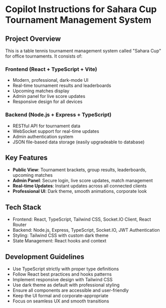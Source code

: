 # Copilot Instructions for Sahara Cup Tournament Management System

<!-- Use this file to provide workspace-specific custom instructions to Copilot. For more details, visit https://code.visualstudio.com/docs/copilot/copilot-customization#_use-a-githubcopilotinstructionsmd-file -->

## Project Overview
This is a table tennis tournament management system called "Sahara Cup" for office tournaments. It consists of:

### Frontend (React + TypeScript + Vite)
- Modern, professional, dark-mode UI
- Real-time tournament results and leaderboards
- Upcoming matches display
- Admin panel for live score updates
- Responsive design for all devices

### Backend (Node.js + Express + TypeScript)
- RESTful API for tournament data
- WebSocket support for real-time updates
- Admin authentication system
- JSON file-based data storage (easily upgradeable to database)

## Key Features
- **Public View**: Tournament brackets, group results, leaderboards, upcoming matches
- **Admin Panel**: Secure login, live score updates, match management
- **Real-time Updates**: Instant updates across all connected clients
- **Professional UI**: Dark theme, smooth animations, corporate look

## Tech Stack
- Frontend: React, TypeScript, Tailwind CSS, Socket.IO Client, React Router
- Backend: Node.js, Express, TypeScript, Socket.IO, JWT Authentication
- Styling: Tailwind CSS with custom dark theme
- State Management: React hooks and context

## Development Guidelines
- Use TypeScript strictly with proper type definitions
- Follow React best practices and hooks patterns
- Implement responsive design with Tailwind CSS
- Use dark theme as default with professional styling
- Ensure all components are accessible and user-friendly
- Keep the UI formal and corporate-appropriate
- Focus on seamless UX and smooth transitions
